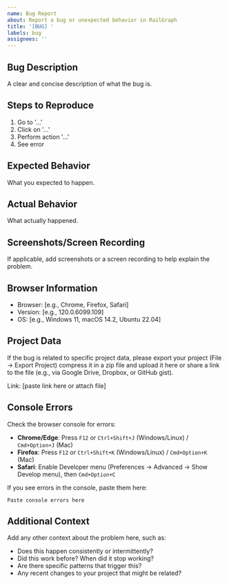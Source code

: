 ```yaml
---
name: Bug Report
about: Report a bug or unexpected behavior in RailGraph
title: '[BUG] '
labels: bug
assignees: ''
---
```


## Bug Description
A clear and concise description of what the bug is.

## Steps to Reproduce
1. Go to '...'
2. Click on '...'
3. Perform action '...'
4. See error

## Expected Behavior
What you expected to happen.

## Actual Behavior
What actually happened.

## Screenshots/Screen Recording
If applicable, add screenshots or a screen recording to help explain the problem.

## Browser Information
- Browser: [e.g., Chrome, Firefox, Safari]
- Version: [e.g., 120.0.6099.109]
- OS: [e.g., Windows 11, macOS 14.2, Ubuntu 22.04]

## Project Data
If the bug is related to specific project data, please export your project (File → Export Project) compress it in a zip file and upload it here or share a link to the file (e.g., via Google Drive, Dropbox, or GitHub gist).

Link: [paste link here or attach file]

## Console Errors
Check the browser console for errors:
- **Chrome/Edge**: Press `F12` or `Ctrl+Shift+J` (Windows/Linux) / `Cmd+Option+J` (Mac)
- **Firefox**: Press `F12` or `Ctrl+Shift+K` (Windows/Linux) / `Cmd+Option+K` (Mac)
- **Safari**: Enable Developer menu (Preferences → Advanced → Show Develop menu), then `Cmd+Option+C`

If you see errors in the console, paste them here:

```
Paste console errors here
```

## Additional Context
Add any other context about the problem here, such as:
- Does this happen consistently or intermittently?
- Did this work before? When did it stop working?
- Are there specific patterns that trigger this?
- Any recent changes to your project that might be related?
